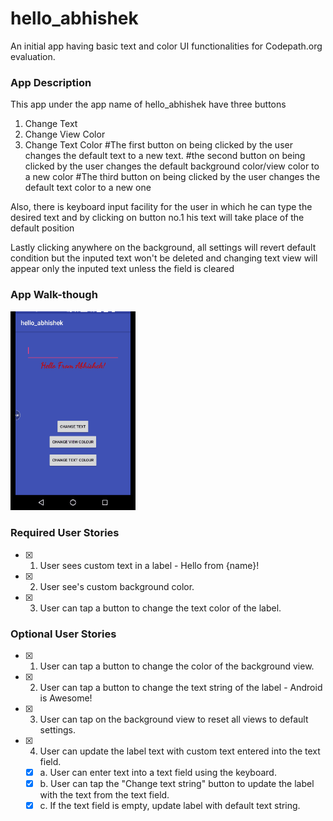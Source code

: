 # hello_abhishek
An initial app having basic text and color UI functionalities for Codepath.org evaluation.

### App Description
This app under the app name of hello_abhishek have three buttons 
1. Change Text
2. Change View Color
3. Change Text Color
#The first button on being clicked by the user changes the default text to a new text.
#the second button on being clicked by the user changes the default background color/view color  to a new color
#The third button on being clicked by the user changes the default text color to a new one

Also, there is keyboard input facility for the user in which he can type the desired text and by clicking on button no.1 his text will take place of the default position

Lastly clicking anywhere on the background, all settings will revert  default condition
but the inputed text won't be deleted and changing text view will appear only the inputed text unless the field is cleared

### App Walk-though
<img src="https://github.com/Abhishek05Lal/androidApp/blob/master/hello_world.gif" width=200><br>

### Required User Stories
- [x] 1. User sees custom text in a label - Hello from {name}!
- [x] 2. User see's custom background color.
- [x] 3. User can tap a button to change the text color of the label.

### Optional User Stories
- [x] 1. User can tap a button to change the color of the background view.  
- [x] 2. User can tap a button to change the text string of the label - Android is Awesome!  
- [x] 3. User can tap on the background view to reset all views to default settings.  
- [x] 4. User can update the label text with custom text entered into the text field.  
   - [x] a. User can enter text into a text field using the keyboard.  
   - [x] b. User can tap the "Change text string" button to update the label with the text from the text field.  
   - [x] c. If the text field is empty, update label with default text string.